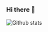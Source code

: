 ### Hi there 👋

<!--
**mert-celik-1/mert-celik-1** is a ✨ _special_ ✨ repository because its `README.md` (this file) appears on your GitHub profile.

#### Software Development Intern at Doğuş Teknoloji

Here are some ideas to get you started:
- 💻 Skills: .NET / C# / Javascript / NoSQL / SQL / Swift / Unit Testing 
- 🔭 I’m currently working on .NET / C#
- 🌱 I’m currently learning Node.js

#### How to reach me:
[![Github Badge](https://img.shields.io/badge/-Github-000?style=quare&labelColor=000&logo=Github&logoColor=white&link=link)](https://github.com/mert-celik-1)
[![LinkedIn Badge](https://img.shields.io/badge/-LinkedIn-006192?style=flat-quare&labelColor=006192&logo=LinkedIn&logoColor=white&link=link)](https://www.linkedin.com/in/mert-celikk1/)
[![Gmail Badge](https://img.shields.io/badge/Gmail-D14836?style=for-the-badge&logo=gmail&logoColor=white)](mertcelik2399@gmail.com)

-->
![Github stats](https://github-readme-stats.vercel.app/api?username=ardasdasdas&show_icons=true)
